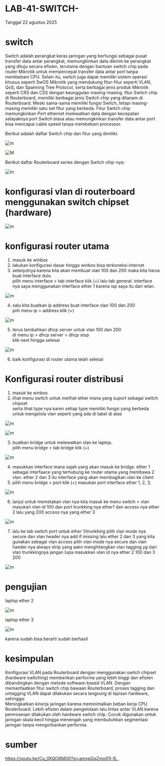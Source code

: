 # LAB-41-SWITCH-
Tanggal 22 agustus 2025 

# switch
  Switch adalah perangkat keras jaringan yang berfungsi sebagai pusat transfer data antar perangkat, memungkinkan data dikirim ke perangkat yang dituju secara efisien, terutama dengan bantuan switch chip pada router Mikrotik untuk mempercepat transfer data antar port tanpa membebani CPU. Selain itu, switch juga dapat memiliki sistem operasi khusus seperti SwOS Mikrotik yang mendukung fitur-fitur seperti VLAN, QoS, dan Spanning Tree Protocol, serta berbagai jenis produk Mikrotik seperti CRS dan CSS dengan keunggulan masing-masing. fitur Switch chip di Routerboard, memiliki berbagai jenis Switch chip yang ditanam di Routerboard. Meski sama-sama memiliki fungsi Switch, tetapi masing-masing memiliki satu set fitur yang berbeda. Fitur Switch chip memungkinkan Port ethernet melewatkan data dengan kecepatan selayaknya port Switch biasa atau memungkinkan transfer data antar port bisa mencapai cable speed tanpa membebani processor.
  
Berikut adalah daftar Switch chip dan fitur yang dimiliki: 

![m](b1.PNG)

![M](M3.PNG)

Berikut daftar Routerboard series dengan Switch chip-nya:

![m](b2.PNG)

# konfigurasi vlan di routerboard menggunakan switch chipset (hardware)  

![m](b12.PNG)

# konfigurasi router utama 
1. masuk ke winbox  
2. lakukan konfigurasi dasar hingga winbox bisa terkoneksi internet   
3. selanjutnya karena kita akan membuat vlan 100 dan 200 maka kita harus buat interface dulu  
   pilih menu interface > tab interface klik (+) lalu tab general. interface nya saya menggunakan interface ether 1 karena isp saya itu dari wlan.

![m](b3.PNG)

4. salu kita buatkan ip address buat interface vlan 100 dan 200  
   piih menu ip > address klik (+)

![m](b4.PNG)

5. terus tambahkan dhcp server untuk vlan 100 dan 200  
   di menu ip > dhcp server > dhcp stup   
   klik next hingga selesai   

![m](b5.PNG)

6. baik konfigurasi di router utama telah selesai   

# Konfigurasi router distribusi
1. masuk ke winbox
2. lihat menu switch untuk melihat ether mana yang suport sebagai switch chipset   
   serta lihat type nya karen setiap type memiliki fungsi yang berbeda untuk mengelola vlan seperti yang ada di tabel di atas 

![m](b6.PNG)

![m](b7.PNG)

3. buatkan bridge untuk melewatkan vlan ke laptop.  
   pilih menu bridge > tab bridge klik (+)   
   
![m](b8.PNG)
   
4. masukkan interface mana sajah yang akan masuk ke bridge. ether 1  sebagai interfaace yang terhubung ke router utama yang membawa 2 vlan. ether 2 dan 3 itu interface yang akan membagikan vlan ke client
5. pilih menu bridge > port klik (+) masukan port interface ether 1, 2, 3,  

![m](b9.PNG)

6. lanjut untuk memetakan vlan nya kita masuk ke menu switch > vlan   
   masukan vlan id 100 dan port trunkking nya ether1 dan access nya ether 2 lalu yang 200 access nya yang ether 3  

![m](b10.PNG)

7. lalu ke tab switch port untuk ether 1/trunkking pilih vlan mode nya secure dan vlan header nya add if missing  lalu ether 2 dan 3 yang kita gunakan sebagai vlan access pilih vlan mode nya secure dan vlan haeder nya always strip yang aakn menghilangkan vlan tagging yg dari vlan trunkkingnya jangan lupa masukkan vlan id nya ether 2 100 dan 3 200 

![m](b11.PNG)

# pengujian 

laptop ether 2  

![m](m1.PNG)

laptop ether 3   

![m](m2.PNG)

karena sudah bisa berarti sudah berhasil   

# kesimpulan 

Konfigurasi VLAN pada Routerboard dengan menggunakan switch chipset (hardware switching) memberikan performa yang lebih tinggi dan efisien dibandingkan dengan metode software-based VLAN. Dengan memanfaatkan fitur switch chip bawaan Routerboard, proses tagging dan untagging VLAN dapat dilakukan secara langsung di lapisan hardware, sehingga:  
Meningkatkan kinerja jaringan karena meminimalkan beban kerja CPU Routerboard. Lebih efisien dalam pengelolaan lalu lintas antar VLAN karena pemrosesan dilakukan oleh hardware switch chip. Cocok digunakan untuk jaringan skala kecil hingga menengah yang membutuhkan segmentasi jaringan tanpa mengorbankan performa.

# sumber 
https://youtu.be/Cu_0XQO8MG0?si=amxpGqZmo01I-fL_

